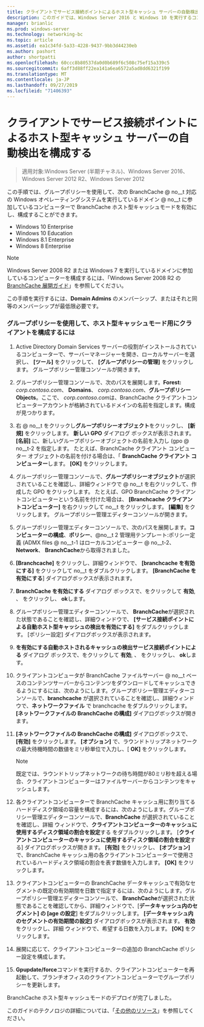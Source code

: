 ```yaml
---
title: クライアントでサービス接続ポイントによるホスト型キャッシュ サーバーの自動検出を構成する
description: このガイドでは、Windows Server 2016 と Windows 10 を実行するコンピューターに、ホスト型キャッシュモードで BranchCache を展開する手順について説明します。
manager: brianlic
ms.prod: windows-server
ms.technology: networking-bc
ms.topic: article
ms.assetid: ea1c34fd-5a33-4228-9437-9bb3d44230eb
ms.author: pashort
author: shortpatti
ms.openlocfilehash: 60ccc8b80537da0d0b689f6c508c75ef15a339c5
ms.sourcegitcommit: 6aff3d88ff22ea141a6ea6572a5ad8dd6321f199
ms.translationtype: MT
ms.contentlocale: ja-JP
ms.lasthandoff: 09/27/2019
ms.locfileid: "71406393"
---
```

#  <a name="configure-client-automatic-hosted-cache-discovery-by-service-connection-point"></a>クライアントでサービス接続ポイントによるホスト型キャッシュ サーバーの自動検出を構成する

>適用対象:Windows Server (半期チャネル)、Windows Server 2016、Windows Server 2012 R2、Windows Server 2012

この手順では、グループポリシーを使用して、次の BranchCache @ no__t 対応の Windows オペレーティングシステムを実行しているドメイン @ no__t に参加しているコンピューターで BranchCache ホスト型キャッシュモードを有効にし、構成することができます。

- Windows 10 Enterprise
- Windows 10 Education
- Windows 8.1 Enterprise
- Windows 8 Enterprise

> [!NOTE]  
> Windows Server 2008 R2 または Windows 7 を実行しているドメインに参加しているコンピューターを構成するには、「Windows Server 2008 R2 の[BranchCache 展開ガイド](https://technet.microsoft.com/library/ee649232.aspx)」を参照してください。

この手順を実行するには、**Domain Admins** のメンバーシップ、またはそれと同等のメンバーシップが最低限必要です。

### <a name="to-use-group-policy-to-configure-clients-for-hosted-cache-mode"></a>グループポリシーを使用して、ホスト型キャッシュモード用にクライアントを構成するには

1. Active Directory Domain Services サーバーの役割がインストールされているコンピューターで、サーバーマネージャーを開き、ローカルサーバーを選択し、 **[ツール]** をクリックして、 **[グループポリシーの管理]** をクリックします。 グループポリシー管理コンソールが開きます。

2. グループポリシー管理コンソールで、次のパスを展開します。**Forest:** *corp.contoso.com*、 **Domains**、 *corp.contoso.com*、**グループポリシー Objects**。ここで、 *corp.contoso.com*は、BranchCache クライアントコンピューターアカウントが格納されているドメインの名前を指定します。構成が見つかります。

3. 右 @ no__t をクリックし**グループポリシーオブジェクト**をクリックし、 **[新規]** をクリックします。 **新しい GPO**  ダイアログ ボックスが表示されます。 **[名前]** に、新しいグループポリシーオブジェクトの名前を入力し \(gpo @ no__t-2 を指定します。 たとえば、BranchCache クライアント コンピューター オブジェクトの名前を付ける場合は、「 **BranchCache クライアント コンピューター**します。 **[OK]** をクリックします。

4. グループポリシー管理コンソールで、**グループポリシーオブジェクト**が選択されていることを確認し、詳細ウィンドウで @ no__t を右クリックして、作成した GPO をクリックします。 たとえば、GPO BranchCache クライアントコンピューターという名前を付けた場合は、 **[Branchcache クライアントコンピューター]** を右クリックして no__t をクリックします。 **[編集]** をクリックします。 グループポリシー管理エディターコンソールが開きます。

5. グループポリシー管理エディターコンソールで、次のパスを展開します。**コンピューターの構成**、**ポリシー**、@no__t 2 管理用テンプレート:ポリシー定義 \(ADMX files @ no__t-1 はローカルコンピューター @ no__t-2、 **Network**、 **BranchCache**から取得されました。

6. **[Branchcache]** をクリックし、詳細ウィンドウで、 **[branchcache を有効にする]** をクリックして no__t をダブルクリックします。 **[BranchCache を有効にする**] ダイアログボックスが表示されます。
  
7.  **BranchCache を有効にする** ダイアログ ボックスで、をクリックして **有効**, 、 をクリックし、 **ok**します。

8. グループポリシー管理エディターコンソールで、 **BranchCache**が選択された状態であることを確認し、詳細ウィンドウで、 **[サービス接続ポイントによる自動ホスト型キャッシュの検出を有効にする]** をダブルクリックします。 [ポリシー設定] ダイアログボックスが表示されます。

9. **を有効にする自動ホストされるキャッシュの検出サービス接続ポイントによる** ダイアログ ボックスで、をクリックして **有効**, 、 をクリックし、 **ok**します。

10. クライアントコンピュータが BranchCache ファイルサーバー @ no__t ベースのコンテンツサーバーからコンテンツをダウンロードしてキャッシュできるようにするには、次のようにします。グループポリシー管理エディターコンソールで、**branchcache** が選択されていることを確認し、詳細ウィンドウで、**ネットワークファイル** で branchcache をダブルクリックします。 **[ネットワークファイルの BranchCache の構成]** ダイアログボックスが開きます。 
11. **[ネットワークファイルの BranchCache の構成]** ダイアログボックスで、 **[有効]** をクリックします。 **[オプション]** で、ラウンドトリップネットワークの最大待機時間の数値をミリ秒単位で入力し、[ **OK]** をクリックします。
  
    > [!NOTE]
    > 既定では、ラウンドトリップネットワークの待ち時間が80ミリ秒を超える場合、クライアントコンピューターはファイルサーバーからコンテンツをキャッシュします。
  
12. 各クライアントコンピューターで BranchCache キャッシュ用に割り当てるハードディスク領域の容量を構成するには、次のようにします。グループポリシー管理エディターコンソールで、**BranchCache** が選択されていることを確認し、詳細 ウィンドウで、**クライアントコンピューターのキャッシュに使用するディスク領域の割合を設定**する をダブルクリックします。 [**クライアントコンピューターのキャッシュに使用するディスク領域の割合を設定**する] ダイアログボックスが開きます。 **[有効]** をクリックし、 **[オプション]** で、BranchCache キャッシュ用の各クライアントコンピューターで使用されているハードディスク領域の割合を表す数値を入力します。 **[OK]** をクリックします。

13. クライアントコンピューターの BranchCache データキャッシュで有効なセグメントの既定の有効期間を日数で指定するには、次のようにします。グループポリシー管理エディターコンソールで、 **BranchCache**が選択された状態であることを確認してから、詳細ウィンドウで、[**データキャッシュ内のセグメント] の [age の設定**] をダブルクリックします。 **[データキャッシュ内のセグメントの有効期間の設定]** ダイアログボックスが表示されます。 **有効** をクリックし、詳細 ウィンドウで、希望する日数を入力します。 **[OK]** をクリックします。

14. 展開に応じて、クライアントコンピューターの追加の BranchCache ポリシー設定を構成します。

15. **Gpupdate/force**コマンドを実行するか、クライアントコンピューターを再起動して、ブランチオフィスのクライアントコンピューターでグループポリシーを更新します。

BranchCache ホスト型キャッシュモードのデプロイが完了しました。

このガイドのテクノロジの詳細については、「[その他のリソース](11-Bc-Hcm-additional-resources.md)」を参照してください。